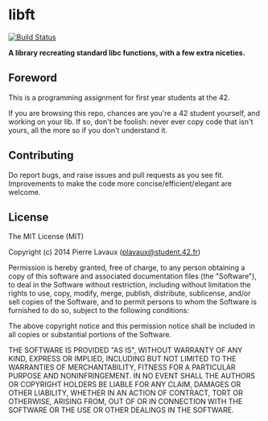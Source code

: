 libft
===

[![Build Status](https://magnum.travis-ci.com/PierreLvx/libft.svg?token=7wgBD5aA9jP9JhhCSDw5)](https://magnum.travis-ci.com/PierreLvx/libft)

**A library recreating standard libc functions, with a few extra niceties.**

Foreword
---

This is a programming assignment for first year students at the 42.

If you are browsing this repo, chances are you're a 42 student yourself, and working on your lib. If so, don't be foolish: never ever copy code that isn't yours, all the more so if you don't understand it.

Contributing
---

Do report bugs, and raise issues and pull requests as you see fit. Improvements to make the code more concise/efficient/elegant are welcome.

License
---

The MIT License (MIT)

Copyright (c) 2014 Pierre Lavaux (plavaux@student.42.fr)

Permission is hereby granted, free of charge, to any person obtaining a copy
of this software and associated documentation files (the "Software"), to deal
in the Software without restriction, including without limitation the rights
to use, copy, modify, merge, publish, distribute, sublicense, and/or sell
copies of the Software, and to permit persons to whom the Software is
furnished to do so, subject to the following conditions:

The above copyright notice and this permission notice shall be included in all
copies or substantial portions of the Software.

THE SOFTWARE IS PROVIDED "AS IS", WITHOUT WARRANTY OF ANY KIND, EXPRESS OR
IMPLIED, INCLUDING BUT NOT LIMITED TO THE WARRANTIES OF MERCHANTABILITY,
FITNESS FOR A PARTICULAR PURPOSE AND NONINFRINGEMENT. IN NO EVENT SHALL THE
AUTHORS OR COPYRIGHT HOLDERS BE LIABLE FOR ANY CLAIM, DAMAGES OR OTHER
LIABILITY, WHETHER IN AN ACTION OF CONTRACT, TORT OR OTHERWISE, ARISING FROM,
OUT OF OR IN CONNECTION WITH THE SOFTWARE OR THE USE OR OTHER DEALINGS IN THE
SOFTWARE.
